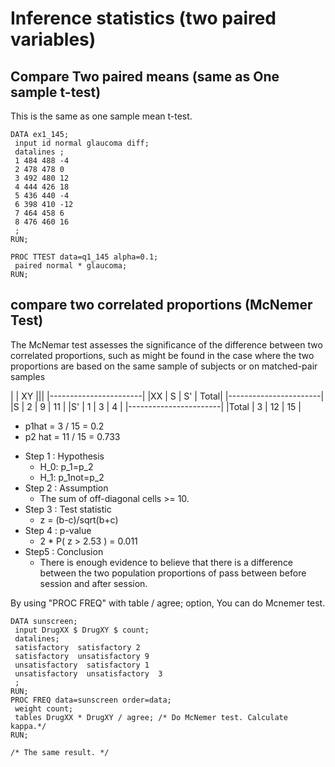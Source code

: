 Inference statistics (two paired variables)
===========================================

Compare Two paired means (same as One sample t-test)
----------------------------------------------------

This is the same as one sample mean t-test.

~~~ SAS
DATA ex1_145;
 input id normal glaucoma diff;
 datalines ;
 1 484 488 -4
 2 478 478 0
 3 492 480 12
 4 444 426 18
 5 436 440 -4
 6 398 410 -12
 7 464 458 6
 8 476 460 16
 ;
RUN;

PROC TTEST data=q1_145 alpha=0.1;
 paired normal * glaucoma;
RUN;
~~~



compare two correlated proportions (McNemer Test)
-------------------------------------------------


The McNemar test assesses the significance of the difference between two correlated proportions, 
such as might be found in the case where the two proportions are based on the same sample of subjects
or on matched-pair samples


|   |  XY |||
|-----------------------|
|XX | S   | S'   | Total|
|-----------------------|
|S  |   2 |   9  |  11  |
|S' |   1 |   3  |  4   |
|-----------------------|
|Total | 3 |  12 |  15  |

+ p1hat = 3 / 15 = 0.2
+ p2 hat = 11 / 15 = 0.733


* Step 1 : Hypothesis
  + H_0:  p_1=p_2
  + H_1:  p_1not=p_2
* Step 2 : Assumption
  + The sum of off-diagonal cells >= 10.
* Step 3 : Test statistic
  + z = (b-c)/sqrt(b+c)
* Step 4 : p-value
  + 2 * P( z > 2.53 ) = 0.011
* Step5 : Conclusion
  + There is enough evidence to believe that there is a difference between the two population proportions of pass between before session and after session. 


By using "PROC FREQ" with table <var1> <var2> / agree; option, You can do Mcnemer test.

~~~ SAS
DATA sunscreen;
 input DrugXX $ DrugXY $ count;
 datalines;
 satisfactory  satisfactory 2
 satisfactory  unsatisfactory 9
 unsatisfactory  satisfactory 1
 unsatisfactory  unsatisfactory  3 
 ;
RUN;
PROC FREQ data=sunscreen order=data;
 weight count;
 tables DrugXX * DrugXY / agree; /* Do McNemer test. Calculate kappa.*/
RUN;

/* The same result. */
~~~

